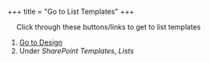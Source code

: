 +++
title = "Go to List Templates"
+++

&emsp; Click through these buttons/links to get to list templates

1. [Go to Design](./to_design.md)
2. Under *SharePoint Templates*, *Lists*
